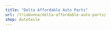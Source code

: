 ```yaml
---
title: "Delta Affordable Auto Parts"
url: /triabunna/delta-affordable-auto-parts/
shop: Autoteile
---
```

